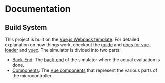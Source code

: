# Documentation

## Build System
This project is built on the [Vue.js Webpack template](https://github.com/vuejs-templates/webpack). For detailed explanation on how things work, checkout the [guide](https://vuejs-templates.github.io/webpack) and [docs for vue-loader](https://vue-loader.vuejs.org) and [vuex](https://vuex.vuejs.org). The simulator is divided into two parts:

- [Back-End](back-end): The [back-end](../src/back-end) of the simulator where the actual evaluation is done.
- [Components](components): The [Vue components](../src/components) that represent the various parts of the microcontroller.
